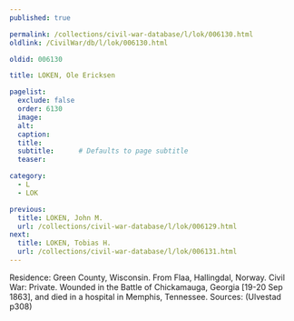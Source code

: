 ```yaml
---
published: true

permalink: /collections/civil-war-database/l/lok/006130.html
oldlink: /CivilWar/db/l/lok/006130.html

oldid: 006130

title: LOKEN, Ole Ericksen

pagelist:
  exclude: false
  order: 6130
  image: 
  alt:
  caption:
  title:
  subtitle:      # Defaults to page subtitle
  teaser:

category: 
  - L 
  - LOK

previous:
  title: LOKEN, John M.
  url: /collections/civil-war-database/l/lok/006129.html  
next:
  title: LOKEN, Tobias H.
  url: /collections/civil-war-database/l/lok/006131.html   
---
```

Residence: Green County, Wisconsin. From Flaa, Hallingdal, Norway. Civil War: Private. Wounded in the Battle of Chickamauga, Georgia [19-20 Sep 1863], and died in a hospital in Memphis, Tennessee. Sources: (Ulvestad p308)